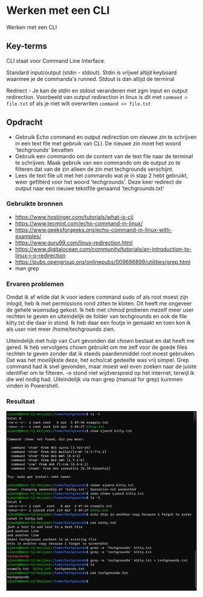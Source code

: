# Werken met een CLI
Werken met een CLI

## Key-terms
CLI staat voor Command Line Interface. 

Standard input/output (stdin - stdout). Stdin is vrijwel altijd keyboard waarmee je de commanda's runned. Stdout is dan altijd de terminal 

Redirect - Je kan de stdin en stdout veranderen met zgm input en output redirection. Voorbeeld van output redirection in linux is dit met `command > file.txt` of als je niet wilt overwriten `command >> file.txt` 

## Opdracht
- Gebruik Echo command en output redirection om nieuwe zin te schrijven in een text file met gebruik van CLI. De nieuwe zin moet het woord 'techgrounds' bevatten
- Gebruik een commando om de content van de text file naar de terminal te schrijven. Maak gebruik van een commando om de output zo te filteren dat van de zin alleen de zin met techgrounds verschijnt. 
- Lees de text file uit met het commando wat je in stap 2 hebt gebruikt, weer gefilterd voor het woord 'techgrounds'. Deze keer redirect de output naar een nieuwe tekstfile genaamd 'techgrounds.txt' 

### Gebruikte bronnen
- https://www.hostinger.com/tutorials/what-is-cli
- https://www.tecmint.com/echo-command-in-linux/
- https://www.geeksforgeeks.org/echo-command-in-linux-with-examples/
- https://www.guru99.com/linux-redirection.html
- https://www.digitalocean.com/community/tutorials/an-introduction-to-linux-i-o-redirection
- https://pubs.opengroup.org/onlinepubs/009696899/utilities/grep.html
- man grep

### Ervaren problemen
Omdat ik af wilde dat ik voor iedere command sudo of als root moest zijn inlogd, heb ik met permissions rond zitten te kloten. Dit heeft me ongeveer de gehele woensdag gekost. Ik heb met chmod proberen mezelf meer user rechten te geven en uiteindelijk de folder van techgrounds en ook de file kitty.txt die daar in stond. Ik heb daar een foutje in gemaakt en toen kon ik als user niet meer /home/techgrounds zien.  

Uiteindelijk met hulp van Curt gevonden dat chown bestaat en dat heeft me gered. Ik heb vervolgens chown gebruikt om me zelf voor de goede files rechten te geven zonder dat ik steeds paardenmiddel root moest gebruiken. Dat was het moeilijkste deze, het echo/cat gedeelte was vrij simpel. Grep command had ik snel gevonden, maar moest wel even zoeken naar de juiste identifier om te filteren. -o stond niet wijdverspreid op het internet, terwijl ik die wel nodig had. Uiteindelijk via man grep (manual for grep) kunnnen vinden in Powershell.

### Resultaat
![LNX03](../00_includes/LNX-03.png)